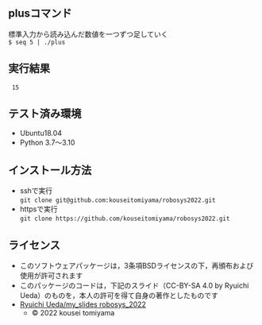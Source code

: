 ## plusコマンド
標準入力から読み込んだ数値を一つずつ足していく  
`$ seq 5 | ./plus`

## 実行結果
` 15`

## テスト済み環境
* Ubuntu18.04
* Python 3.7〜3.10  

## インストール方法
* sshで実行  
`git clone git@github.com:kouseitomiyama/robosys2022.git`
* httpsで実行  
`git clone https://github.com/kouseitomiyama/robosys2022.git`

## ライセンス
 * このソフトウェアパッケージは，3条項BSDライセンスの下，再頒布および使用が許可されます
  * このパッケージのコードは，下記のスライド（CC-BY-SA 4.0 by Ryuichi Ueda）のものを，本人の許可を得て自身の著作としたものです
* [Ryuichi Ueda/my_slides robosys_2022](https://github.com/RyuichiUeda/my_slides/tree/master/robosys_2022)
  * © 2022 kousei tomiyama
